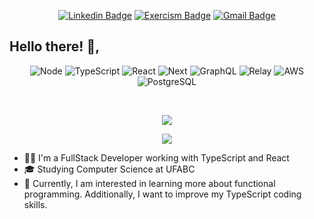<div align="center">
  
[![Linkedin Badge](https://img.shields.io/badge/-Linkedin-6633cc?style=flat-square&logo=Linkedin&logoColor=white&color=black&link=https://www.linkedin.com/in/lucas98sf/)](https://www.linkedin.com/in/lucas98sf/)
[![Exercism Badge](https://img.shields.io/badge/-Exercism-c14438?style=flat-square&logo=Exercism&logoColor=white&color=black&link=https://exercism.org/profiles/Lucas98sf)](https://exercism.org/profiles/Lucas98sf)
[![Gmail Badge](https://img.shields.io/badge/-Gmail-c14438?style=flat-square&logo=Gmail&logoColor=white&color=black&link=mailto:lucas.98sf@gmail.com)](mailto:lucas.98sf@gmail.com)
  
 </div>

## Hello there! 👋, 
<div align="center">

  ![Node](https://img.shields.io/badge/-Node.js-333333?style=flat&logo=node.js)
  ![TypeScript](https://img.shields.io/badge/-TypeScript-333333?style=flat&logo=typescript)
  ![React](https://img.shields.io/badge/-React-333333?style=flat&logo=react)
  ![Next](https://img.shields.io/badge/-Next.js-333333?style=flat&logo=next.js)
  ![GraphQL](https://img.shields.io/badge/-GraphQL-333333?style=flat&logo=graphql&logoColor=E10098)
  ![Relay](https://img.shields.io/badge/-Relay-333333?style=flat&logo=Relay)
  ![AWS](https://img.shields.io/badge/-AWS-333333?style=flat&logo=amazon-aws&logoColor=%23FF9900)
  ![PostgreSQL](https://img.shields.io/badge/-PostgreSQL-333333?style=flat&logo=postgresql)

</div>
<br/>
<p align="center"> <img src="https://github-readme-stats-sigma-five.vercel.app/api?username=lucas98sf&show_icons=true&count_private=true&theme=synthwave&hide=stars,prs,issues,contribs" /> </p>
<p align="center"> <img src="https://github-readme-stats-sigma-five.vercel.app/api/top-langs?username=lucas98sf&layout=compact&hide=shaderlab,hlsl,css,java&theme=synthwave"/> </p>

- 👨‍💻 I'm a FullStack Developer working with TypeScript and React
- 🎓 Studying Computer Science at UFABC
- 🎯 Currently, I am interested in learning more about functional programming. Additionally, I want to improve my TypeScript coding skills.
